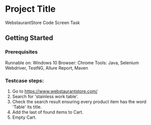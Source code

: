 # Project Title

WebstaurantStore Code Screen Task

## Getting Started

### Prerequisites

Runnable on: Windows 10
Browser: Chrome
Tools: Java, Selenium Webdriver, TestNG, Allure Report, Maven


### Testcase steps:

1.	Go to https://www.webstaurantstore.com/
2.	Search for 'stainless work table'.
3.	Check the search result ensuring every product item has the word 'Table' its title.
4.	Add the last of found items to Cart.
5.	Empty Cart.